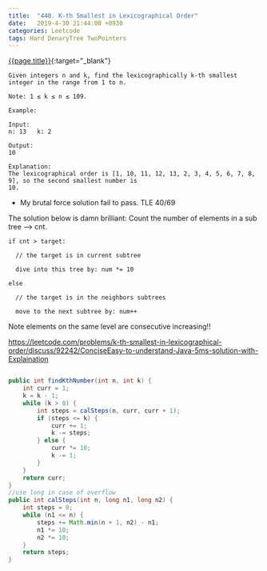 ```yaml
---
title:  "440. K-th Smallest in Lexicographical Order"
date:   2019-4-30 21:44:00 +0930
categories: Leetcode
tags: Hard DenaryTree TwoPointers
---
```


[{{page.title}}](https://leetcode.com/problems/k-th-smallest-in-lexicographical-order/){:target="_blank"}

    Given integers n and k, find the lexicographically k-th smallest integer in the range from 1 to n.

    Note: 1 ≤ k ≤ n ≤ 109.

    Example:

    Input:
    n: 13   k: 2

    Output:
    10

    Explanation:
    The lexicographical order is [1, 10, 11, 12, 13, 2, 3, 4, 5, 6, 7, 8, 9], so the second smallest number is
    10.


* My brutal force solution fail to pass. TLE 40/69

The solution below is damn brilliant:
    Count the number of elements in a sub tree --> cnt.

    if cnt > target:

      // the target is in current subtree

      dive into this tree by: num *= 10

    else

      // the target is in the neighbors subtrees

      move to the next subtree by: num++


Note elements on the same level are consecutive increasing!!

https://leetcode.com/problems/k-th-smallest-in-lexicographical-order/discuss/92242/ConciseEasy-to-understand-Java-5ms-solution-with-Explaination

```java

public int findKthNumber(int n, int k) {
    int curr = 1;
    k = k - 1;
    while (k > 0) {
        int steps = calSteps(n, curr, curr + 1);
        if (steps <= k) {
            curr += 1;
            k -= steps;
        } else {
            curr *= 10;
            k -= 1;
        }
    }
    return curr;
}
//use long in case of overflow
public int calSteps(int n, long n1, long n2) {
    int steps = 0;
    while (n1 <= n) {
        steps += Math.min(n + 1, n2) - n1;
        n1 *= 10;
        n2 *= 10;
    }
    return steps;
}
```
